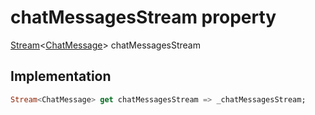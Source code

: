 


# chatMessagesStream property









[Stream](https://api.flutter.dev/flutter/dart-async/Stream-class.html)&lt;[ChatMessage](../../models_chats_chat_message/ChatMessage-class.md)> chatMessagesStream
  







## Implementation

```dart
Stream<ChatMessage> get chatMessagesStream => _chatMessagesStream;
```









